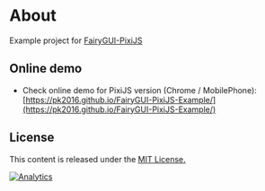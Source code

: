 # About

Example project for [FairyGUI-PixiJS](https://github.com/jcyuan/FairyGUI-PixiJS)

## Online demo
* Check online demo for PixiJS version (Chrome / MobilePhone): [https://pk2016.github.io/FairyGUI-PixiJS-Example/](https://pk2016.github.io/FairyGUI-PixiJS-Example/)

## License
This content is released under the [MIT License.](http://opensource.org/licenses/MIT)

[![Analytics](https://ga-beacon.appspot.com/UA-46868962-2/jcyuan/FairyGUI-PIXI-Example)](https://github.com/igrigorik/ga-beacon)

